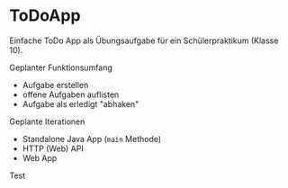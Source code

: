 ToDoApp
===

Einfache ToDo App als Übungsaufgabe für ein Schülerpraktikum (Klasse 10).

Geplanter Funktionsumfang

* Aufgabe erstellen
* offene Aufgaben auflisten
* Aufgabe als erledigt "abhaken"

Geplante Iterationen

* Standalone Java App (`main` Methode)
* HTTP (Web) API
* Web App

Test
